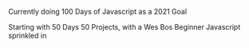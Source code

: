 Currently doing 100 Days of Javascript as a 2021 Goal


Starting with 50 Days 50 Projects, with a Wes Bos Beginner Javascript sprinkled in
